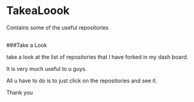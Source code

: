 # TakeaLoook
Contains some of the useful repositories 


##
###Take a Look

take a look at the list of repositories that I have forked in my dash board. 

It is very much useful to u guys. 

All u have to do is to just click on the repositories and see it. 

Thank you


